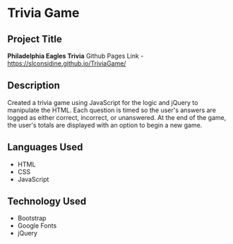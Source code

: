 # Trivia Game
## Project Title
**Philadelphia Eagles Trivia**
Github Pages Link - https://slconsidine.github.io/TriviaGame/

## Description
Created a trivia game using JavaScript for the logic and jQuery to manipulate the HTML. Each question is timed so the user's answers are logged as either correct, incorrect, or unanswered. At the end of the game, the user's totals are displayed with an option to begin a new game. 

## Languages Used
* HTML
* CSS
* JavaScript

## Technology Used
* Bootstrap
* Google Fonts
* jQuery
